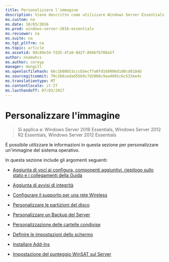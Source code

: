 ```yaml
---
title: Personalizzare l'immagine
description: Viene descritto come utilizzare Windows Server Essentials
ms.custom: na
ms.date: 10/03/2016
ms.prod: windows-server-2016-essentials
ms.reviewer: na
ms.suite: na
ms.tgt_pltfrm: na
ms.topic: article
ms.assetid: 9dc89e34-fd35-4fa9-8d2f-894bfb780a5f
author: nnamuhcs
ms.author: coreyp
manager: dongill
ms.openlocfilehash: 66c1b08653cccb5ecf7a0fd168906d1d0cd0184b
ms.sourcegitcommit: 70c1b6cedad55b9c7d2068c9aa4891c6c533ee4c
ms.translationtype: MT
ms.contentlocale: it-IT
ms.lasthandoff: 07/03/2017
---
```

# <a name="customize-the-image"></a>Personalizzare l'immagine

>Si applica a: Windows Server 2016 Essentials, Windows Server 2012 R2 Essentials, Windows Server 2012 Essentials

È possibile utilizzare le informazioni in questa sezione per personalizzare un'immagine del sistema operativo.  
  
 In questa sezione include gli argomenti seguenti:  
  
-   [Aggiunta di voci ai configura, componenti aggiuntivi, riepilogo sullo stato e i collegamenti della Guida](Add-Entries-to-SETUP--ADD-INS--QUICK-STATUS--and-HELP-Links.md)  
  
-   [Aggiunta di avvisi di integrità](Add-Health-Alerts.md)  
  
-   [Configurare il supporto per una rete Wireless](Configure-Support-for-a-Wireless-Network.md)  
  
-   [Personalizzare le partizioni del disco](Customize-Disk-Partitions.md)  
  
-   [Personalizzare un Backup del Server](Customize-Server-Backup.md)  
  
-   [Personalizzazione delle cartelle condivise](Customize-Shared-Folders.md)  
  
-   [Definire le impostazioni dello schermo](Define-Display-Settings.md)  
  
-   [Installare Add-Ins](Install-Add-Ins.md)  
  
-   [Impostazione del punteggio WinSAT sul Server](Set-the-WinSAT-Score-on-the-Server.md)
